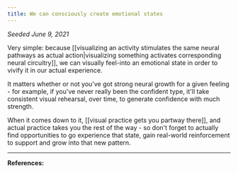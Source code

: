 ```yaml
---
title: We can consciously create emotional states
---
```


*Seeded June 9, 2021*

Very simple: because [[visualizing an activity stimulates the same neural pathways as actual action|visualizing something activates corresponding neural circuitry]], we can visually feel-into an emotional state in order to vivify it in our actual experience.

It matters whether or not you've got strong neural growth for a given feeling - for example, if you've never really been the confident type, it'll take consistent visual rehearsal, over time, to generate confidence with much strength. 

When it comes down to it, [[visual practice gets you partway there]], and actual practice takes you the rest of the way - so don't forget to actually find opportunities to go experience that state, gain real-world reinforcement to support and grow into that new pattern.





---
**References:**


